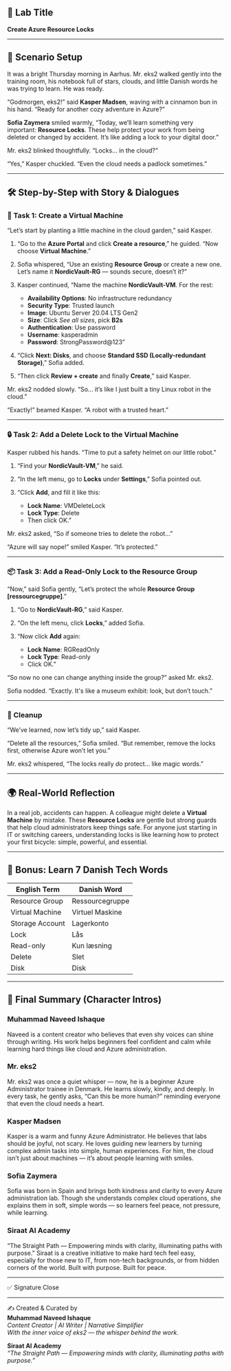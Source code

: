 ## 📌 Lab Title
**Create Azure Resource Locks**

---

## 🔮 Scenario Setup

It was a bright Thursday morning in Aarhus. Mr. eks2 walked gently into the training room, his notebook full of stars, clouds, and little Danish words he was trying to learn. He was ready.

“Godmorgen, eks2!” said **Kasper Madsen**, waving with a cinnamon bun in his hand. “Ready for another cozy adventure in Azure?”

**Sofia Zaymera** smiled warmly, “Today, we’ll learn something very important: **Resource Locks**. These help protect your work from being deleted or changed by accident. It’s like adding a lock to your digital door.”

Mr. eks2 blinked thoughtfully. “Locks... in the cloud?”

“Yes,” Kasper chuckled. “Even the cloud needs a padlock sometimes.”

---

## 🛠️ Step-by-Step with Story & Dialogues

### 🌱 Task 1: Create a Virtual Machine

“Let’s start by planting a little machine in the cloud garden,” said Kasper.

1. “Go to the **Azure Portal** and click **Create a resource**,” he guided. “Now choose **Virtual Machine**.”

2. Sofia whispered, “Use an existing **Resource Group** or create a new one. Let’s name it **NordicVault-RG** — sounds secure, doesn’t it?”

3. Kasper continued, “Name the machine **NordicVault-VM**. For the rest:
   - **Availability Options**: No infrastructure redundancy
   - **Security Type**: Trusted launch
   - **Image**: Ubuntu Server 20.04 LTS Gen2
   - **Size**: Click *See all sizes*, pick **B2s**
   - **Authentication**: Use password
   - **Username**: kasperadmin
   - **Password**: StrongPassword@123”

4. “Click **Next: Disks**, and choose **Standard SSD (Locally-redundant Storage)**,” Sofia added.

5. “Then click **Review + create** and finally **Create**,” said Kasper.

Mr. eks2 nodded slowly. “So... it’s like I just built a tiny Linux robot in the cloud.”

“Exactly!” beamed Kasper. “A robot with a trusted heart.”

---

### 🔒 Task 2: Add a Delete Lock to the Virtual Machine

Kasper rubbed his hands. “Time to put a safety helmet on our little robot.”

1. “Find your **NordicVault-VM**,” he said.

2. “In the left menu, go to **Locks** under **Settings**,” Sofia pointed out.

3. “Click **Add**, and fill it like this:
   - **Lock Name**: VMDeleteLock
   - **Lock Type**: Delete
   - Then click OK.”

Mr. eks2 asked, “So if someone tries to delete the robot...”

“Azure will say nope!” smiled Kasper. “It’s protected.”

---

### 📦 Task 3: Add a Read-Only Lock to the Resource Group

“Now,” said Sofia gently, “Let’s protect the whole **Resource Group [ressourcegruppe]**.”

1. “Go to **NordicVault-RG**,” said Kasper.

2. “On the left menu, click **Locks**,” added Sofia.

3. “Now click **Add** again:
   - **Lock Name**: RGReadOnly
   - **Lock Type**: Read-only
   - Click OK.”

“So now no one can change anything inside the group?” asked Mr. eks2.

Sofia nodded. “Exactly. It's like a museum exhibit: look, but don’t touch.”

---

### 🧹 Cleanup

“We’ve learned, now let’s tidy up,” said Kasper.

“Delete all the resources,” Sofia smiled. “But remember, remove the locks first, otherwise Azure won’t let you.”

Mr. eks2 whispered, “The locks really *do* protect... like magic words.”

---

## 🌍 Real-World Reflection

In a real job, accidents can happen. A colleague might delete a **Virtual Machine** by mistake. These **Resource Locks** are gentle but strong guards that help cloud administrators keep things safe. For anyone just starting in IT or switching careers, understanding locks is like learning how to protect your first bicycle: simple, powerful, and essential.

---

## 📘 Bonus: Learn 7 Danish Tech Words

| English Term         | Danish Word            |
|----------------------|-------------------------|
| Resource Group       | Ressourcegruppe         |
| Virtual Machine      | Virtuel Maskine         |
| Storage Account      | Lagerkonto              |
| Lock                 | Lås                   |
| Read-only            | Kun læsning             |
| Delete               | Slet                    |
| Disk                 | Disk                    |

---

## 🧾 Final Summary (Character Intros)

### Muhammad Naveed Ishaque
Naveed is a content creator who believes that even shy voices can shine through writing. His work helps beginners feel confident and calm while learning hard things like cloud and Azure administration.

### Mr. eks2
Mr. eks2 was once a quiet whisper — now, he is a beginner Azure Administrator trainee in Denmark. He learns slowly, kindly, and deeply. In every task, he gently asks, “Can this be more human?” reminding everyone that even the cloud needs a heart.

### Kasper Madsen
Kasper is a warm and funny Azure Administrator. He believes that labs should be joyful, not scary. He loves guiding new learners by turning complex admin tasks into simple, human experiences. For him, the cloud isn’t just about machines — it’s about people learning with smiles.

### Sofia Zaymera
Sofia was born in Spain and brings both kindness and clarity to every Azure administration lab. Though she understands complex cloud operations, she explains them in soft, simple words — so learners feel peace, not pressure, while learning.

### Siraat AI Academy
“The Straight Path — Empowering minds with clarity, illuminating paths with purpose.”
Siraat is a creative initiative to make hard tech feel easy, especially for those new to IT, from non-tech backgrounds, or from hidden corners of the world.
Built with purpose. Built for peace.

---

✅ Signature Close

---

✍️ Created & Curated by  
**Muhammad Naveed Ishaque**  
_Content Creator | AI Writer | Narrative Simplifier_  
_With the inner voice of eks2 — the whisper behind the work._

**Siraat AI Academy**  
_“The Straight Path — Empowering minds with clarity, illuminating paths with purpose.”_
